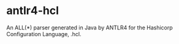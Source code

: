 # antlr4-hcl
An ALL(*) parser generated in Java by ANTLR4 for the Hashicorp Configuration Language, .hcl.
